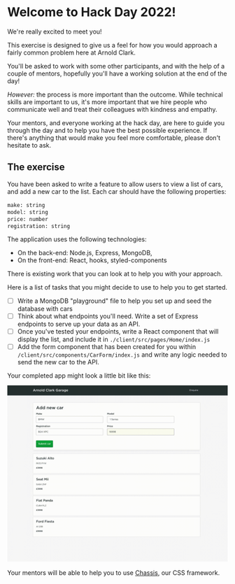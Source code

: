 # Welcome to Hack Day 2022!

We're really excited to meet you! 

This exercise is designed to give us a feel for how you would approach a fairly common problem here at Arnold Clark. 

You'll be asked to work with some other participants, and with the help of a couple of mentors, hopefully you'll have a working solution at the end of the day!

_However:_ the process is more important than the outcome. While technical skills are important to us, it's more important that we hire people who communicate well and treat their colleagues with kindness and empathy. 

Your mentors, and everyone working at the hack day, are here to guide you through the day and to help you have the best possible experience. If there's anything that would make you feel more comfortable, please don't hesitate to ask.

## The exercise

You have been asked to write a feature to allow users to view a list of cars, and add a new car to the list. Each car should have the following properties:

```
make: string
model: string
price: number
registration: string
```

The application uses the following technologies:

- On the back-end: Node.js, Express, MongoDB,
- On the front-end: React, hooks, styled-components

There is existing work that you can look at to help you with your approach.

Here is a list of tasks that you might decide to use to help you to get started.

- [ ] Write a MongoDB "playground" file to help you set up and seed the database with cars
- [ ] Think about what endpoints you'll need. Write a set of Express endpoints to serve up your data as an API.
- [ ] Once you've tested your endpoints, write a React component that will display the list, and include it in `./client/src/pages/Home/index.js`
- [ ] Add the form component that has been created for you within `/client/src/components/CarForm/index.js` and write any logic needed to send the new car to the API.

Your completed app might look a little bit like this:

![Arnold Clark Garage](/client/src/static/images/garage.gif "Arnold Clark Garage")

Your mentors will be able to help you to use [Chassis](https://arnoldclark.github.io/chassis), our CSS framework.